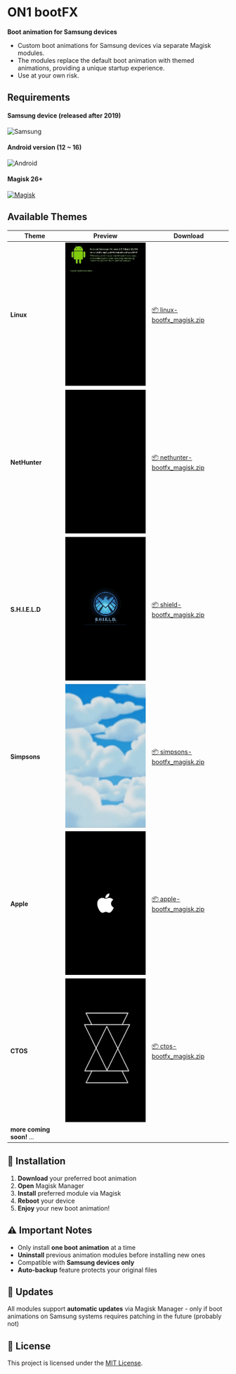 # ON1 bootFX

**Boot animation for Samsung devices**

- Custom boot animations for Samsung devices via separate Magisk modules. 
- The modules replace the default boot animation with themed animations, providing a unique startup experience.
- Use at your own risk. 

## Requirements

#### **Samsung device** (released after 2019) 
![Samsung](https://img.shields.io/badge/Samsung-1428A0?style=for-the-badge&logo=samsung&logoColor=white)

#### **Android version** (12 ~ 16)
![Android](https://img.shields.io/badge/Android-3DDC84?style=for-the-badge&logo=android&logoColor=white) 

#### **Magisk 26+** 
[![Magisk](https://img.shields.io/badge/Magisk-00D4AA?style=for-the-badge&logo=magisk&logoColor=white)](https://github.com/topjohnwu/Magisk)


## Available Themes 

| Theme | Preview | Download |
|-------|---------|----------|
| **Linux** | ![Linux Preview](examples/linux-bootfx.gif) | [📦 linux-bootfx_magisk.zip](dist/linux-bootfx_magisk.zip) |
| **NetHunter** | ![NetHunter Preview](examples/nethunter-bootfx.gif) | [📦 nethunter-bootfx_magisk.zip](dist/nethunter-bootfx_magisk.zip) |
| **S.H.I.E.L.D** | ![Shield Preview](examples/shield-bootfx.gif) | [📦 shield-bootfx_magisk.zip](dist/shield-bootfx_magisk.zip) |
| **Simpsons** | ![Simpsons Preview](examples/simpsons-bootfx.gif) | [📦 simpsons-bootfx_magisk.zip](dist/simpsons-bootfx_magisk.zip) |
| **Apple** | ![Apple Preview](examples/apple-bootfx.png) | [📦 apple-bootfx_magisk.zip](dist/apple-bootfx_magisk.zip) |
| **CTOS** | ![CTOS Preview](examples/ctos-bootfx.png) | [📦 ctos-bootfx_magisk.zip](dist/ctos-bootfx_magisk.zip) |
| **more coming soon!** ...| | | |
## 🚀 Installation

1. **Download** your preferred boot animation
2. **Open** Magisk Manager
3. **Install** preferred module via Magisk
4. **Reboot** your device
5. **Enjoy** your new boot animation!

## ⚠️ Important Notes

- Only install **one boot animation** at a time
- **Uninstall** previous animation modules before installing new ones
- Compatible with **Samsung devices only**
- **Auto-backup** feature protects your original files

## 🔄 Updates

All modules support **automatic updates** via Magisk Manager - only if boot animations on Samsung systems requires patching in the future (probably not)

## 📜 License

This project is licensed under the [MIT License](LICENSE).
